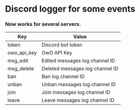 # Discord logger for some events
### Now works for several servers.


| Key         | Value                           |
|-------------|---------------------------------|
| token       | Discord bot token               |
| owo_api_key | OwO API Key                     |
| msg_edit    | Edited messages log channel ID  |
| msg_delete  | Deleted messages log channel ID |
| ban         | Ban log channel ID              |
| unban       | Unban messages log channel ID   |
| join        | Join messages log channel ID    |
| leave       | Leave messages log channel ID   |

